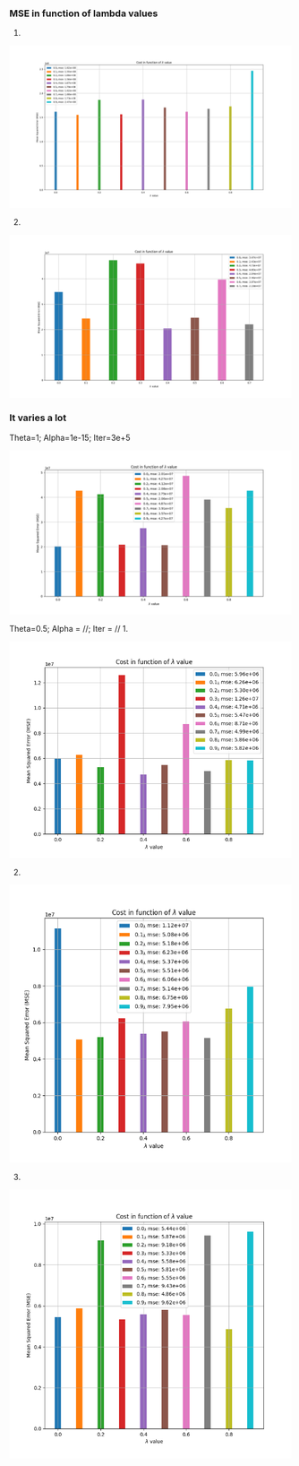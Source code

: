 ### MSE in function of lambda values

1.
<p align="center">
  <img src="assets/first.png"/>
</p>

2.
<p align="center">
  <img src="assets/second.png"/>
</p>

### It varies a lot


Theta=1; Alpha=1e-15; Iter=3e+5
<p align="center">
  <img src="assets/th1_alpha15_max_3_5.png"/>
</p>


Theta=0.5; Alpha = //; Iter = //
1.
<p align="center">
  <img src="assets/th05_1.png"/>
</p>

2.
<p align="center">
  <img src="assets/th05_2.png"/>
</p>

3.
<p align="center">
  <img src="assets/th05_3.png"/>
</p>